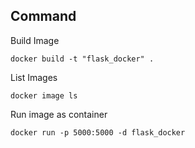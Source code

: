 ## Command

Build Image

```
docker build -t "flask_docker" .
```

List Images

```
docker image ls
```

Run image as container

```
docker run -p 5000:5000 -d flask_docker
```
